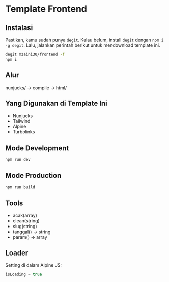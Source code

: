 # Template Frontend

## Instalasi

Pastikan, kamu sudah punya `degit`. Kalau belum, install `degit` dengan `npm i -g degit`. Lalu, jalankan perintah berikut untuk mendownload template ini.

```bash
degit mzaini30/frontend -f
npm i
```

## Alur

nunjucks/ -> compile -> html/

## Yang Digunakan di Template Ini

- Nunjucks
- Tailwind
- Alpine
- Turbolinks

## Mode Development

```bash
npm run dev
```

## Mode Production

```bash
npm run build
```

## Tools

- acak(array)
- clean(string)
- slug(string)
- tanggal() -> string
- param() -> array

## Loader

Setting di dalam Alpine JS:

```javascript
isLoading = true
```
